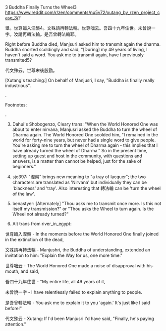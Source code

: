 3 Buddha Finally Turns the Wheel3
https://www.reddit.com/r/zen/comments/nu5v72/xutang_by_rzen_project_case_3/?

舉。世尊臨入涅槃4。文殊請再轉法輪。世尊咄云。吾四十九年住世。未曾說一字。汝請再轉法輪。是吾曾轉法輪耶。

Right before Buddha died, Manjsuri asked him to transmit again the dharma. Buddha snorted scoldingly and said, "[During] my 49 years of living, I haven't said a word. You ask me to transmit again, have I previously transmited5?

代文殊云。世尊末後殷勤。

[Xutang's teaching:] On behalf of Manjusri, I say, "Buddha is finally really industrious".

.

Footnotes:

.

3) Dahui's Shobogenzo, Cleary trans: "When the World Honored One was about to enter nirvana, Manjusri asked the Buddha to turn the wheel of Dharma again. The World Honored One scolded him, "I remained in the world for forty-nine years, but never had a single word to give people. You're asking me to turn the wheel of Dharma again - this implies that I have already turned the wheel of Dharma." So in the present time, setting up guest and host in the community, with questions and answers, is a matter than cannot be helped, just for the sake of beginners."

4) sje397: "涅槃" brings new meaning to "a tray of lacquer"; the two characters are translated as 'Nirvana' but individually they can be 'blackness' and 'tray'. Also interesting that 轉法輪 can be 'turn the wheel of the law'.

5) benastyer: [Alternately] "Thou asks me to transmit once more. Is this not itself my transmission?" or "Thou asks the Wheel to turn again. Is the Wheel not already turned?"

6) Alt trans from river_in_egypt:

世尊臨入涅槃 - In the moments before the World Honored One finally joined in the extinction of the dead,

文殊請再轉法輪 - Manjushri, the Buddha of understanding, extended an invitation to him: "Explain the Way for us, one more time."

世尊咄云 - The World Honored One made a noise of disapproval with his mouth, and said,

吾四十九年住世 - "My entire life, all 49 years of it,

未曾說一字 - I have relentlessly failed to explain anything to people.

是吾曾轉法輪 - You ask me to explain it to you 'again.' It's just like I said before!"

代文殊云 - Xutang: If I'd been Manjusri I'd have said, "Finally, he's paying attention."
